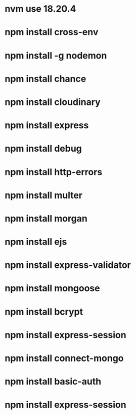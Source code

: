 
# nvm use 18.20.4
# npm install cross-env 
# npm install -g nodemon
# npm install chance
# npm install cloudinary
# npm install express
# npm install debug
# npm install http-errors
# npm install multer
# npm install morgan
# npm install ejs
# npm install express-validator
# npm install mongoose 
# npm install bcrypt
# npm install express-session
# npm install connect-mongo
# npm install basic-auth 
# npm install express-session 



